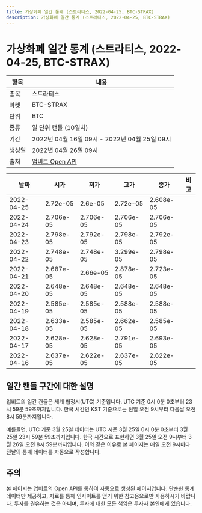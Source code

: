 ```yaml
---
title: 가상화폐 일간 통계 (스트라티스, 2022-04-25, BTC-STRAX)
description: 가상화폐 일간 통계 (스트라티스, 2022-04-25, BTC-STRAX)
---
```



가상화폐 일간 통계 (스트라티스, 2022-04-25, BTC-STRAX)
===

|항목|내용|
|--|--|
|종목|스트라티스|
|마켓|BTC-STRAX|
|단위|BTC|
|종류|일 단위 캔들 (10일치)|
|기간|2022년 04월 16일 09시 - 2022년 04월 25일 09시|
|생성일|2022년 04월 26일 09시|
|출처|[업비트 Open API](https://docs.upbit.com)|


|날짜|시가|저가|고가|종가|비고|
|--|--|--|--|--|--|
|2022-04-25|2.72e-05|2.6e-05|2.72e-05|2.608e-05|    |
|2022-04-24|2.706e-05|2.706e-05|2.706e-05|2.706e-05|    |
|2022-04-23|2.798e-05|2.792e-05|2.798e-05|2.792e-05|    |
|2022-04-22|2.748e-05|2.748e-05|3.299e-05|2.798e-05|    |
|2022-04-21|2.687e-05|2.66e-05|2.878e-05|2.723e-05|    |
|2022-04-20|2.648e-05|2.648e-05|2.648e-05|2.648e-05|    |
|2022-04-19|2.585e-05|2.585e-05|2.588e-05|2.588e-05|    |
|2022-04-18|2.633e-05|2.585e-05|2.662e-05|2.585e-05|    |
|2022-04-17|2.628e-05|2.628e-05|2.791e-05|2.693e-05|    |
|2022-04-16|2.637e-05|2.622e-05|2.637e-05|2.622e-05|    |


일간 캔들 구간에 대한 설명
---


업비트의 일간 캔들은 세계 협정시(UTC) 기준입니다. 
UTC 기준 0시 0분 0초부터 23시 59분 59초까지입니다. 
한국 시간인 KST 기준으로는 전일 오전 9시부터 다음날 오전 8시 59분까지입니다. 


예를들면, UTC 기준 3월 25일 데이터는 UTC 시준 3월 25일 0시 0분 0초부터 3월 25일 23시 59분 59초까지입니다. 
한국 시간으로 표현하면 3월 25일 오전 9시부터 3월 26일 오전 8시 59분까지입니다. 
이와 같은 이유로 본 페이지는 매일 오전 9시마다 전날의 통계 데이터를 자동으로 작성합니다. 


주의
---


본 페이지는 업비트의 Open API를 통하여 자동으로 생성된 페이지입니다. 
단순한 통계 데이터만 제공하고, 자료를 통해 인사이트를 얻기 위한 참고용으로만 사용하시기 바랍니다. 
투자를 권유하는 것은 아니며, 투자에 대한 모든 책임은 투자자 본인에게 있습니다. 
